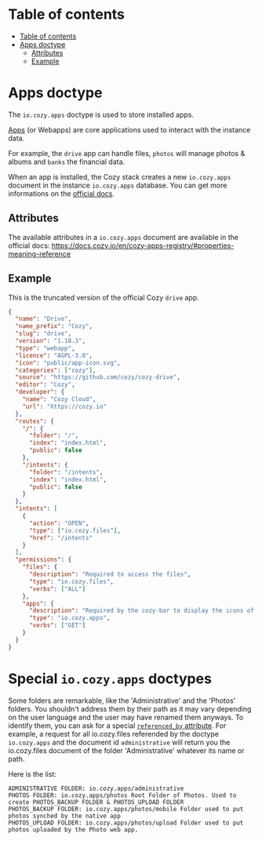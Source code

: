 # Table of contents

- [Table of contents](#table-of-contents)
- [Apps doctype](#apps-doctype)
  - [Attributes](#attributes)
  - [Example](#example)

# Apps doctype

The `io.cozy.apps` doctype is used to store installed apps.

[Apps](https://docs.cozy.io/en/tutorials/app/) (or Webapps) are core
applications used to interact with the instance data.

For example, the `drive` app can handle files, `photos` will manage photos &
albums and `banks` the financial data.

When an app is installed, the Cozy stack creates a new `io.cozy.apps` document in the instance `io.cozy.apps` database. You can get more informations on the [official docs](https://docs.cozy.io/en/tutorials/app/).

## Attributes

The available attributes in a `io.cozy.apps` document are available in the official docs:
https://docs.cozy.io/en/cozy-apps-registry/#properties-meaning-reference

## Example

This is the truncated version of the official Cozy `drive` app.

```json
{
  "name": "Drive",
  "name_prefix": "Cozy",
  "slug": "drive",
  "version": "1.18.3",
  "type": "webapp",
  "licence": "AGPL-3.0",
  "icon": "public/app-icon.svg",
  "categories": ["cozy"],
  "source": "https://github.com/cozy/cozy-drive",
  "editor": "Cozy",
  "developer": {
    "name": "Cozy Cloud",
    "url": "https://cozy.io"
  },
  "routes": {
    "/": {
      "folder": "/",
      "index": "index.html",
      "public": false
    },
    "/intents": {
      "folder": "/intents",
      "index": "index.html",
      "public": false
    }
  },
  "intents": [
    {
      "action": "OPEN",
      "type": ["io.cozy.files"],
      "href": "/intents"
    }
  ],
  "permissions": {
    "files": {
      "description": "Required to access the files",
      "type": "io.cozy.files",
      "verbs": ["ALL"]
    },
    "apps": {
      "description": "Required by the cozy-bar to display the icons of the apps",
      "type": "io.cozy.apps",
      "verbs": ["GET"]
    }
  }
}
```

# Special `io.cozy.apps` doctypes

Some folders are remarkable, like the 'Administrative' and the 'Photos' folders. You shouldn't address them by their path as it may vary depending on the user language and the user may have renamed them anyways.
To identify them, you can ask for a special [`referenced_by` attribute](https://docs.cozy.io/en/cozy-stack/references-docs-in-vfs/#post-filesfile-idrelationshipsreferenced_by).
For example, a request for all io.cozy.files referended by the doctype `io.cozy.apps` and the document id `administrative` will return you the io.cozy.files document of the folder 'Administrative' whatever its name or path.

Here is the list:

```
ADMINISTRATIVE FOLDER: io.cozy.apps/administrative
PHOTOS FOLDER: io.cozy.apps/photos Root Folder of Photos. Used to create PHOTOS_BACKUP FOLDER & PHOTOS_UPLOAD FOLDER
PHOTOS_BACKUP FOLDER: io.cozy.apps/photos/mobile Folder used to put photos synched by the native app
PHOTOS_UPLOAD FOLDER: io.cozy.apps/photos/upload Folder used to put photos uploaded by the Photo web app.
```
